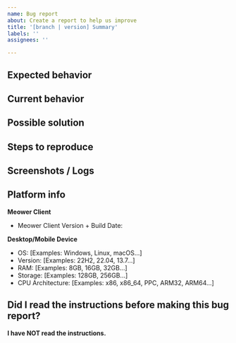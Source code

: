 ```yaml
---
name: Bug report
about: Create a report to help us improve
title: '[branch | version] Summary'
labels: ''
assignees: ''

---
```


<!-- MEOWER BUG REPORT INSTRUCTIONS
Before you continue, please read the following instructions provided:

Replace the title of your issue with the name of the branch and version of the server you are using, and a brief summary of the issue, and then fill out the form below.

What to report:
- Unexpected behavior
- Endpoint malfunction
- Server errors

What NOT to report:
- Bugs in unofficial client builds or anything not from our official source repo.
- Problems with the server: You are in the wrong repo!
- Feature requests: You are using the wrong template!

If you need help, please see https://forums.meower.org/

Please note the following:
1. Anything between <!- - and - -> won't be shown when your issue is created.
2. Do NOT make off-topic replies to any new/existing issues. They will be removed.
3. English-only reports, please.
-->

## Expected behavior
<!-- Please provide a clear and concise description of what you expected to happen. -->

## Current behavior
<!-- Please provide a clear and concise description of the bug/what actually happens. -->

## Possible solution
<!-- Not required, but if you have a suggestion on how to fix the bug, please provide below. -->

## Steps to reproduce
<!-- Please provide us with any of the following:

1. A recording of a live example of the bug, or
2. Unambiguous steps to reproduce the bug.
3. If applicable, provide any code needed to reproduce. -->

## Screenshots / Logs
<!-- If applicable, add screenshots or paste any logging info to help explain your problem. -->

## Platform info
<!-- Please provide version info of the software you are using. -->
**Meower Client**
- Meower Client Version + Build Date: 

<!-- Please fill out this section below.-->
**Desktop/Mobile Device**
 - OS: [Examples: Windows, Linux, macOS...]
 - Version: [Examples: 22H2, 22.04, 13.7...]
 - RAM: [Examples: 8GB, 16GB, 32GB...]
 - Storage: [Examples: 128GB, 256GB...]
 - CPU Architecture: [Examples: x86, x86_64, PPC, ARM32, ARM64...]
 
## Did I read the instructions before making this bug report?
<!-- Replace the following line with "I have read the instructions" -->
**I have NOT read the instructions.**

<!-- Credits to the LineageOS team for their bug report template! -->
